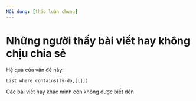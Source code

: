 ```yaml
---
Nội dung: [thảo luận chung]
---
```


# Những người thấy bài viết hay không chịu chia sẻ

Hệ quả của vấn đề này:
```dataview
List where contains(lý-do,[[]])
```
Các bài viết hay khác mình còn không được biết đến